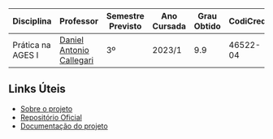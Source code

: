 | Disciplina | Professor | Semestre Previsto | Ano Cursada | Grau Obtido | CodiCred | Carga Horária |
| --- | --- | --- | --- | --- | --- | --- |
| Prática na AGES I | [Daniel Antonio Callegari](https://github.com/profdcallegari) | 3º | 2023/1 | 9.9 | 46522-04 | 120 |

## Links Úteis

- [Sobre o projeto](https://www.ages.pucrs.br/lista-de-projetos-2023-1/veiculos-via-montadora/)
- [Repositório Oficial](https://tools.ages.pucrs.br/veiculos-via-montadora)
- [Documentação do projeto](https://tools.ages.pucrs.br/veiculos-via-montadora/wiki/-/wikis/home)
